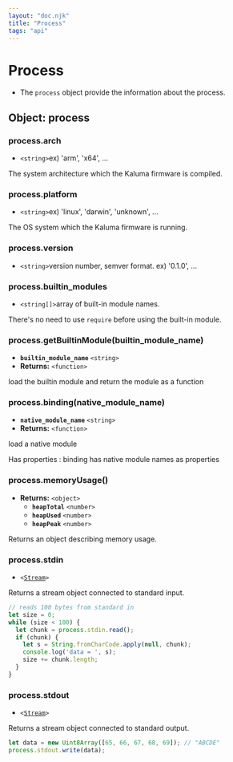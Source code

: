 ```yaml
---
layout: "doc.njk"
title: "Process"
tags: "api"
---
```


# Process

* The `process` object provide the information about the process.

## Object: process

### process.arch

* `<string>`ex) 'arm', 'x64', ...

The system architecture which the Kaluma firmware is compiled.&#x20;

### process.platform

* `<string>`ex) 'linux', 'darwin', 'unknown', ...

The OS system which the Kaluma firmware is running.

### process.version

* `<string>`version number, semver format. ex) '0.1.0', ...

### process.builtin\_modules

* `<string[]>`array of built-in module names.&#x20;

There's no need to use `require` before using the built-in module.

### process.getBuiltinModule(builtin\_module\_name)

* **`builtin_module_name`** `<string>`
* **Returns:** `<function>`&#x20;

load the builtin module and return the module as a function

### process.binding(native\_module\_name)

* **`native_module_name`** `<string>`
* **Returns:** `<function>`

load a native module

Has properties  : binding has native module names as properties

### process.memoryUsage()

* **Returns:** `<object>`&#x20;
  * **`heapTotal`** `<number>`&#x20;
  * **`heapUsed`** `<number>`&#x20;
  * **`heapPeak`** `<number>` &#x20;

Returns an object describing memory usage.

### process.stdin

* `<`[`Stream`](stream.md#class-stream)`>`&#x20;

Returns a stream object connected to standard input.

```javascript
// reads 100 bytes from standard in
let size = 0;
while (size < 100) {
  let chunk = process.stdin.read();
  if (chunk) {
    let s = String.fromCharCode.apply(null, chunk);
    console.log('data = ', s);
    size += chunk.length;
  }  
}
```

### process.stdout

* `<`[`Stream`](stream.md#class-stream)`>`&#x20;

Returns a stream object connected to standard output.

```javascript
let data = new Uint8Array([65, 66, 67, 68, 69]); // "ABCDE"
process.stdout.write(data);
```
